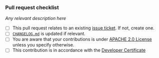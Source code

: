 ### Pull request checklist

_Any relevant description here_

- [ ] This pull request relates to an existing [issue ticket](https://github.com/mrtryhard/qt-ts-tools/issues). If not, create one.
- [ ] [`CHANGELOG.md`](https://github.com/mrtryhard/qt-ts-tools/blob/main/CHANGELOG.md) is updated if relevant. 
- [ ] You are aware that your contributions is under [APACHE 2.0 License](https://github.com/mrtryhard/qt-ts-tools/blob/main/CONTRIBUTING.md) unless you specify otherwise.
- [ ] This contribution is in accordance with the [Developer Certificate](https://developercertificate.org/)
